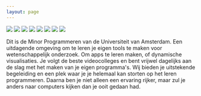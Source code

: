 ```yaml
---
layout: page
---
```


<div class="gallery">
    <img src="assets/home/1473105619734.jpeg">
    <img src="assets/home/1473105649692.jpeg">
    <img src="assets/home/1473105670137.jpeg">
    <img src="assets/home/1473106363754.jpeg">
    <img src="assets/home/1473107232414.jpeg">
    <img src="assets/home/1473107265474.jpeg">
    <img src="assets/home/1473184273949.jpeg">
    <img src="assets/home/1473184425537.jpeg">
</div>

Dit is de Minor Programmeren van de Universiteit van Amsterdam. Een uitdagende omgeving om te leren je eigen tools te maken voor wetenschappelijk onderzoek. Om apps te leren maken, of dynamische visualisaties. Je volgt de beste videocolleges en bent vrijwel dagelijks aan de slag met het maken van je eigen programma's. Wij bieden je uitstekende begeleiding en een plek waar je je helemaal kan storten op het leren programmeren. Daarna ben je niet alleen een ervaring rijker, maar zul je anders naar computers kijken dan je ooit gedaan had.
